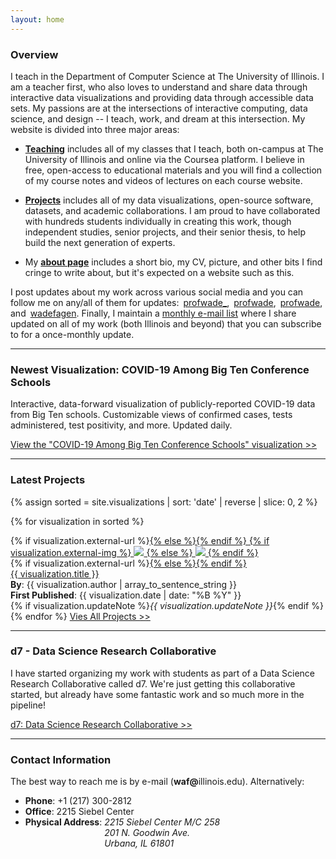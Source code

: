 ```yaml
---
layout: home
---
```


<style>
.ion { margin-right: 3px; }
</style>

### Overview

I teach in the Department of Computer Science at The University of Illinois.  I am a teacher first, who also loves to understand and share data through interactive data visualizations and providing data through accessible data sets.  My passions are at the intersections of interactive computing, data science, and design -- I teach, work, and dream at this intersection.  My website is divided into three major areas:

- [**Teaching**](/teaching/) includes all of my classes that I teach, both on-campus at The University of Illinois and online via the Coursea platform.  I believe in free, open-access to educational materials and you will find a collection of my course notes and videos of lectures on each course website.

- [**Projects**](/projects/) includes all of my data visualizations, open-source software, datasets, and academic collaborations.  I am proud to have collaborated with hundreds students individually in creating this work, though independent studies, senior projects, and their senior thesis, to help build the next generation of experts.

- My [**about page**](/about/) includes a short bio, my CV, picture, and other bits I find cringe to write about, but it's expected on a website such as this.

I post updates about my work across various social media and you can follow me on any/all of them for updates: 
<a href="https://twitter.com/profwade_" target="_blank"><i class="ion ion-social-twitter"></i>profwade_</a>, 
<a href="https://www.linkedin.com/in/profwade" target="_blank"><i class="ion ion-social-linkedin"></i>profwade</a>,
<a href="https://instagram.com/profwade" target="_blank"><i class="ion ion-social-instagram"></i>profwade</a>, and
<a href="https://github.com/wadefagen" target="_blank"><i class="ion ion-social-github"></i>wadefagen</a>.
Finally, I maintain a <a href="https://forms.gle/oLXWdijmr9i2Yxau9">monthly e-mail list</a> where I share updated on all of my work (both Illinois and beyond) that you can subscribe to for a once-monthly update.

<hr>

### Newest Visualization: COVID-19 Among Big Ten Conference Schools

Interactive, data-forward visualization of publicly-reported COVID-19 data from Big Ten schools.  Customizable views of confirmed cases, tests administered,  test positivity, and more.  Updated daily.

<a href="/covid-19/" class="card">
  View the &quot;COVID-19 Among Big Ten Conference Schools&quot; visualization &gt;&gt;
</a>

<hr>

### Latest Projects
 
{% assign sorted = site.visualizations | sort: 'date' | reverse | slice: 0, 2 %}

{% for visualization in sorted %}
<div class="card card-full">
  <div class="row">
    <div class="col-12 col-md-3">
      {% if visualization.external-url %}<a href="{{ visualization.external-url }}">{% else %}<a href="{{ visualization.url }}">{% endif %}
        {% if visualization.external-img %}
          <img src="{{ visualization.external-img }}" class="img-fluid">
        {% else %}
          <img src="{{ visualization.url | absolute_url }}{{ visualization.social-img }}" class="img-fluid">
        {% endif %}
      </a>
    </div>
    <div class="col-12 col-md-9">
      {% if visualization.external-url %}<a href="{{ visualization.external-url }}">{% else %}<a href="{{ visualization.url }}">{% endif %}
        <div class="title">
            {{ visualization.title }}
        </div>
      </a>
      <div class="authors">
        <b>By</b>: {{ visualization.author | array_to_sentence_string }}<br>
        <b>First Published</b>: {{ visualization.date | date: "%B %Y" }}<br>
        {% if visualization.updateNote %}<i>{{ visualization.updateNote }}</i>{% endif %}
      </div>
    </div>
  </div>
</div>
{% endfor %}

<a href="/projects/" class="card">
    Vies All Projects &gt;&gt;
</a>

<hr>

### d7 - Data Science Research Collaborative

I have started organizing my work with students as part of a Data Science Research Collaborative called d7.  We're just getting this collaborative started, but already have some fantastic work and so much more in the pipeline!

<a href="http://d7.cs.illinois.edu/visualizations/" class="card">
  d7: Data Science Research Collaborative &gt;&gt;
</a>

<hr>

<h3>Contact Information</h3>
<p>
  The best way to reach me is by e-mail (<b>waf@</b>illinois.edu).  Alternatively:
</p>
<ul>
  <li><b>Phone</b>: +1 (217) 300-2812</li>
  <li><b>Office</b>: 2215 Siebel Center</li>
  <li>
    <div>
      <b>Physical Address</b>:
      <address style="display: inline-table;">
        2215 Siebel Center M/C 258<br>
        201 N. Goodwin Ave.<br>
        Urbana, IL 61801
      </address>
    </div>
  </li>
</ul>